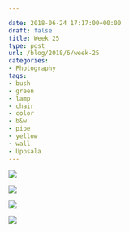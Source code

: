 ```yaml
---

date: 2018-06-24 17:17:00+00:00
draft: false
title: Week 25
type: post
url: /blog/2018/6/week-25
categories:
- Photography
tags:
- bush
- green
- lamp
- chair
- color
- b&w
- pipe
- yellow
- wall
- Uppsala
---
```




  
![](/images/2018-06-24-20186week-25/IMG_6761.jpg)

  

  
![](/images/2018-06-24-20186week-25/IMG_6778.jpg)

  

  
![](/images/2018-06-24-20186week-25/IMG_6786.jpg)

  

  
![](/images/2018-06-24-20186week-25/IMG_6787.jpg)

  


